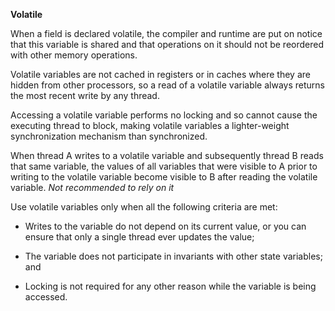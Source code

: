**Volatile**

When a field is declared volatile, the compiler and runtime are put on notice that this variable is shared and that operations on it should not be reordered with other memory operations.
 
Volatile variables are not cached in registers or in caches where they are hidden from other processors, so a read of a volatile variable always returns the most recent write by any thread.

Accessing a volatile variable performs no locking and so cannot cause the executing thread to block, making volatile variables a lighter-weight synchronization mechanism than synchronized.

When thread A writes to a volatile variable and subsequently thread B reads that same variable, the values of all variables that were visible to A prior to writing to the volatile variable become visible to B after reading the volatile variable. *Not recommended to rely on it*

Use volatile variables only when all the following criteria are met:

-   Writes to the variable do not depend on its current value, or you can ensure that only a single thread ever updates the value;

-   The variable does not participate in invariants with other state variables; and
    
-   Locking is not required for any other reason while the variable is being accessed.
